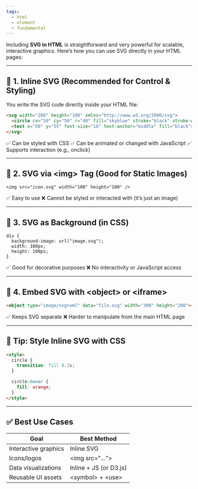```yaml
---
tags:
  - html
  - element
  - fundamental
---
```


Including **SVG in HTML** is straightforward and very powerful for scalable, interactive graphics. Here’s how you can use SVG directly in your HTML pages:

---

## **🔹 1. Inline SVG (Recommended for Control & Styling)**

You write the SVG code directly inside your HTML file:

```html
<svg width="200" height="100" xmlns="http://www.w3.org/2000/svg">
  <circle cx="50" cy="50" r="40" fill="skyblue" stroke="black" stroke-width="2" />
  <text x="50" y="55" font-size="16" text-anchor="middle" fill="black">Hello</text>
</svg>
```

✅ Can be styled with CSS
✅ Can be animated or changed with JavaScript
✅ Supports interaction (e.g., onclick)

---

## **🔹 2. SVG via \<img> Tag (Good for Static Images)**

```
<img src="icon.svg" width="100" height="100" />
```

✅ Easy to use
❌ Cannot be styled or interacted with (it’s just an image)

---

## **🔹 3. SVG as Background (in CSS)**

```
div {
  background-image: url("image.svg");
  width: 100px;
  height: 100px;
}
```

✅ Good for decorative purposes
❌ No interactivity or JavaScript access

---

## **🔹 4. Embed SVG with \<object> or \<iframe>**

```html
<object type="image/svg+xml" data="file.svg" width="300" height="200"></object>
```

✅ Keeps SVG separate
❌ Harder to manipulate from the main HTML page

---

## **🔸 Tip: Style Inline SVG with CSS**

```html
<style>
  circle {
    transition: fill 0.3s;
  }

  circle:hover {
    fill: orange;
  }
</style>
```

---

## **✅ Best Use Cases**

|**Goal**|**Best Method**|
|---|---|
|Interactive graphics|Inline SVG|
|Icons/logos|\<img src="...">|
|Data visualizations|Inline + JS (or D3.js)|
|Reusable UI assets|\<symbol> + \<use>|

